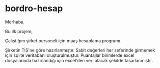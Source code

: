 # bordro-hesap

Merhaba,

Bu ilk projem,

Çalıştığım şirket personeli için maaş hesaplama programı.

Şirketin TİS'ne göre hazırlanmıştır.
Sabit değerleri her seferinde girmemek için sqlite veritabanı oluşturulmuştur.
Puantajlar birimlerde excel dosyalarında hazırlandığı için excel'den veri alacak şekilde tasarlanmıştır.
